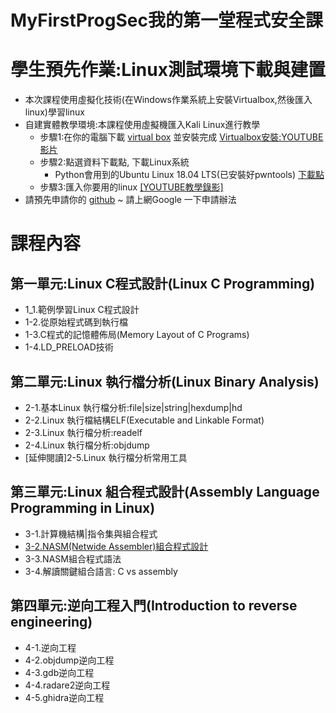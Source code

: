 # MyFirstProgSec我的第一堂程式安全課 

# 學生預先作業:Linux測試環境下載與建置
- 本次課程使用虛擬化技術(在Windows作業系統上安裝Virtualbox,然後匯入linux)學習linux
- 自建實體教學環境:本課程使用虛擬機匯入Kali Linux進行教學
  - 步驟1:在你的電腦下載 [virtual box](https://www.virtualbox.org/wiki/Downloads) 並安裝完成 [Virtualbox安裝:YOUTUBE影片](https://youtu.be/FC0CX71aGnc)
  - 步驟2:點選資料下載點, 下載Linux系統
    - Python會用到的Ubuntu Linux 18.04 LTS(已安裝好pwntools)  [下載點](https://drive.google.com/file/d/1aP-qCFP6jKsGYXtKy9ahwZleQSENEi7C/view?usp=sharing)
  - 步驟3:匯入你要用的linux  [[YOUTUBE教學錄影]](https://youtu.be/GTpQR7fZcwE)
- 請預先申請你的 [github](https://github.com/)  ~ 請上網Google 一下申請辦法
# 課程內容
## 第一單元:Linux C程式設計(Linux C Programming)
- 1_1.範例學習Linux C程式設計
- 1-2.從原始程式碼到執行檔
- 1-3.C程式的記憶體佈局(Memory Layout of C Programs)
- 1-4.LD_PRELOAD技術
## 第二單元:Linux 執行檔分析(Linux Binary Analysis)
- 2-1.基本Linux 執行檔分析:file|size|string|hexdump|hd
- 2-2.Linux 執行檔結構ELF(Executable and Linkable Format)
- 2-3.Linux 執行檔分析:readelf
- 2-4.Linux 執行檔分析:objdump
- [延伸閱讀]2-5.Linux 執行檔分析常用工具
## 第三單元:Linux 組合程式設計(Assembly Language Programming in Linux)
- 3-1.計算機結構|指令集與組合程式
- [3-2.NASM(Netwide Assembler)組合程式設計](3-2.md)
- 3-3.NASM組合程式語法
- 3-4.解讀關鍵組合語言: C vs assembly
## 第四單元:逆向工程入門(Introduction to reverse engineering)
- 4-1.逆向工程
- 4-2.objdump逆向工程
- 4-3.gdb逆向工程
- 4-4.radare2逆向工程
- 4-5.ghidra逆向工程

